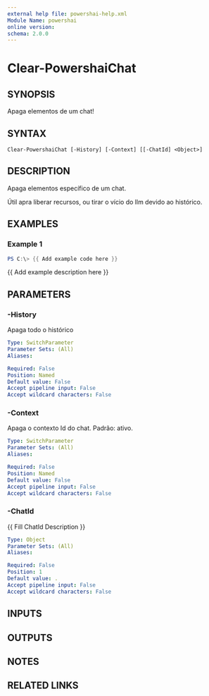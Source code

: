 ```yaml
---
external help file: powershai-help.xml
Module Name: powershai
online version:
schema: 2.0.0
---
```


# Clear-PowershaiChat

## SYNOPSIS
Apaga elementos de um chat!

## SYNTAX

```
Clear-PowershaiChat [-History] [-Context] [[-ChatId] <Object>]
```

## DESCRIPTION
Apaga elementos específico de um chat.
 
Útil apra liberar recursos, ou tirar o vício do llm devido ao histórico.

## EXAMPLES

### Example 1
```powershell
PS C:\> {{ Add example code here }}
```

{{ Add example description here }}

## PARAMETERS

### -History
Apaga todo o histórico

```yaml
Type: SwitchParameter
Parameter Sets: (All)
Aliases:

Required: False
Position: Named
Default value: False
Accept pipeline input: False
Accept wildcard characters: False
```

### -Context
Apaga o contexto 
Id do chat.
Padrão: ativo.

```yaml
Type: SwitchParameter
Parameter Sets: (All)
Aliases:

Required: False
Position: Named
Default value: False
Accept pipeline input: False
Accept wildcard characters: False
```

### -ChatId
{{ Fill ChatId Description }}

```yaml
Type: Object
Parameter Sets: (All)
Aliases:

Required: False
Position: 1
Default value: .
Accept pipeline input: False
Accept wildcard characters: False
```

## INPUTS

## OUTPUTS

## NOTES

## RELATED LINKS
